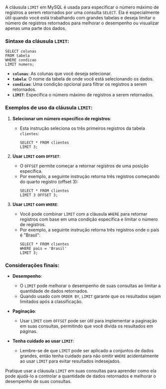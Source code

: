 A cláusula `LIMIT` em MySQL é usada para especificar o número máximo de registros a serem retornados por uma consulta `SELECT`. Ela é especialmente útil quando você está trabalhando com grandes tabelas e deseja limitar o número de registros retornados para melhorar o desempenho ou visualizar apenas uma parte dos dados.

### Sintaxe da cláusula `LIMIT`:

```mysql
SELECT colunas
FROM tabela
WHERE condicao
LIMIT numero;
```

- **`colunas`**: As colunas que você deseja selecionar.
- **`tabela`**: O nome da tabela de onde você está selecionando os dados.
- **`condicao`**: Uma condição opcional para filtrar os registros a serem retornados.
- **`LIMIT`**: Especifica o número máximo de registros a serem retornados.

### Exemplos de uso da cláusula `LIMIT`:

1. **Selecionar um número específico de registros**:
    - Esta instrução seleciona os três primeiros registros da tabela `clientes`:
        ```mysql
        SELECT * FROM clientes
        LIMIT 3;
        ```

2. **Usar `LIMIT` com `OFFSET`**:
    - O `OFFSET` permite começar a retornar registros de uma posição específica.
    - Por exemplo, a seguinte instrução retorna três registros começando do quarto registro (offset 3):
        ```mysql
        SELECT * FROM clientes
        LIMIT 3 OFFSET 3;
        ```

3. **Usar `LIMIT` com `WHERE`**:
    - Você pode combinar `LIMIT` com a cláusula `WHERE` para retornar registros com base em uma condição específica e limitar o número de registros.
    - Por exemplo, a seguinte instrução retorna três registros onde o país é "Brasil":
        ```mysql
        SELECT * FROM clientes
        WHERE pais = 'Brasil'
        LIMIT 3;
        ```

### Considerações finais:

- **Desempenho**:
    - O `LIMIT` pode melhorar o desempenho de suas consultas ao limitar a quantidade de dados retornados.
    - Quando usado com `ORDER BY`, `LIMIT` garante que os resultados sejam limitados após a classificação.

- **Paginação**:
    - Usar `LIMIT` com `OFFSET` pode ser útil para implementar a paginação em suas consultas, permitindo que você divida os resultados em páginas.

- **Tenha cuidado ao usar `LIMIT`**:
    - Lembre-se de que `LIMIT` pode ser aplicado a conjuntos de dados grandes, então tenha cuidado para não omitir `WHERE` acidentalmente ao usar `LIMIT` para evitar resultados indesejados.

Pratique usar a cláusula `LIMIT` em suas consultas para aprender como ela pode ajudá-lo a controlar a quantidade de dados retornados e melhorar o desempenho de suas consultas.